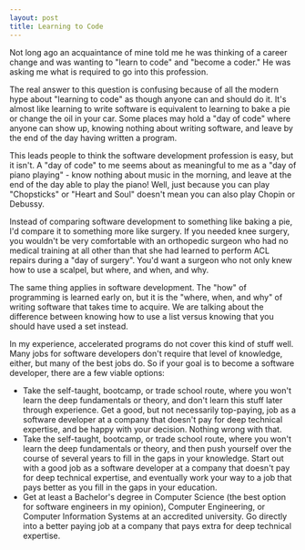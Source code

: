 ```yaml
---
layout: post
title: Learning to Code
---
```

Not long ago an acquaintance of mine told me he was thinking of a career change and was wanting to "learn to code" and "become a coder."  He was asking me what is required to go into this profession.

The real answer to this question is confusing because of all the modern hype about "learning to code" as though anyone can and should do it.  It's almost like learning to write software is equivalent to learning to bake a pie or change the oil in your car.  Some places may hold a "day of code" where anyone can show up, knowing nothing about writing software, and leave by the end of the day having written a program.

This leads people to think the software development profession is easy, but it isn't.  A "day of code" to me seems about as meaningful to me as a "day of piano playing" - know nothing about music in the morning, and leave at the end of the day able to play the piano!  Well, just because you can play "Chopsticks" or "Heart and Soul" doesn't mean you can also play Chopin or Debussy.

Instead of comparing software development to something like baking a pie, I'd compare it to something more like surgery.  If you needed knee surgery, you wouldn't be very comfortable with an orthopedic surgeon who had no medical training at all other than that she had learned to perform ACL repairs during a "day of surgery".  You'd want a surgeon who not only knew how to use a scalpel, but where, and when, and why.

The same thing applies in software development.  The "how" of programming is learned early on, but it is the "where, when, and why" of writing software that takes time to acquire.  We are talking about the difference between knowing how to use a list versus knowing that you should have used a set instead.

In my experience, accelerated programs do not cover this kind of stuff well.  Many jobs for software developers don't require that level of knowledge, either, but many of the best jobs do.  So if your goal is to become a software developer, there are a few viable options:

* Take the self-taught, bootcamp, or trade school route, where you won't learn the deep fundamentals or theory, and don't learn this stuff later through experience.  Get a good, but not necessarily top-paying, job as a software developer at a company that doesn't pay for deep technical expertise, and be happy with your decision.  Nothing wrong with that.
* Take the self-taught, bootcamp, or trade school route, where you won't learn the deep fundamentals or theory, and then push yourself over the course of several years to fill in the gaps in your knowledge.  Start out with a good job as a software developer at a company that doesn't pay for deep technical expertise, and eventually work your way to a job that pays better as you fill in the gaps in your education.
* Get at least a Bachelor's degree in Computer Science (the best option for software engineers in my opinion), Computer Engineering, or Computer Information Systems at an accredited university.  Go directly into a better paying job at a company that pays extra for deep technical expertise.

